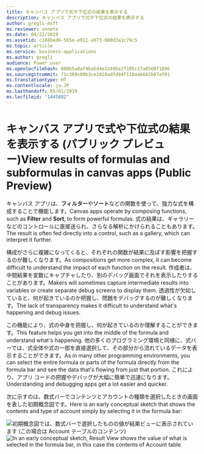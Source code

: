 ```yaml
---
title: キャンバス アプリで式や下位式の結果を表示する
description: キャンバス アプリで式や下位式の結果を表示する
author: gregli-msft
ms.reviewer: anneta
ms.date: 04/22/2019
ms.assetid: c188bed6-565e-e911-a973-000d3a1c79c5
ms.topic: article
ms.service: business-applications
ms.author: gregli
audience: Power user
ms.openlocfilehash: 080b5a0af4ba5d4e32495e2f105c17a0560f1896
ms.sourcegitcommit: 71c309c00b3ce1028adfd94f110aa6682b07af01
ms.translationtype: HT
ms.contentlocale: ja-JP
ms.lasthandoff: 05/01/2019
ms.locfileid: "1445882"
---
```

# <a name="view-results-of-formulas-and-subformulas-in-canvas-apps-public-preview"></a><span data-ttu-id="e07af-103">キャンバス アプリで式や下位式の結果を表示する (パブリック プレビュー)</span><span class="sxs-lookup"><span data-stu-id="e07af-103">View results of formulas and subformulas in canvas apps (Public Preview)</span></span>



<span data-ttu-id="e07af-104">キャンバス アプリは、**フィルター**や**ソート**などの関数を使って、強力な式を構成することで機能します。</span><span class="sxs-lookup"><span data-stu-id="e07af-104">Canvas apps operate by composing functions, such as **Filter** and **Sort**, to form powerful formulas.</span></span> <span data-ttu-id="e07af-105">式の結果は、ギャラリーなどのコントロールに直接送られ、さらなる解析にかけられることもあります。</span><span class="sxs-lookup"><span data-stu-id="e07af-105">The result is often fed directly into a control, such as a gallery, which can interpret it further.</span></span>

<span data-ttu-id="e07af-106">構成がさらに複雑になってくると、それぞれの関数が結果に及ぼす影響を把握するのが難しくなります。</span><span class="sxs-lookup"><span data-stu-id="e07af-106">As compositions get more complex, it can become difficult to understand the impact of each function on the result.</span></span> <span data-ttu-id="e07af-107">作成者は、中間結果を変数にキャプチャしたり、別のデバッグ画面でそれを表示したりすることがあります。</span><span class="sxs-lookup"><span data-stu-id="e07af-107">Makers will sometimes capture intermediate results into variables or create separate debug screens to display them.</span></span> <span data-ttu-id="e07af-108">透過性が欠如していると、何が起きているのか把握し、問題をデバッグするのが難しくなります。</span><span class="sxs-lookup"><span data-stu-id="e07af-108">The lack of transparency makes it difficult to understand what's happening and debug issues.</span></span>

<span data-ttu-id="e07af-109">この機能により、式の中身を把握し、何が起きているのか理解することができます。</span><span class="sxs-lookup"><span data-stu-id="e07af-109">This feature helps you get into the middle of the formula and understand what's happening.</span></span> <span data-ttu-id="e07af-110">他の多くのプログラミング環境と同様に、式バーでは、式全体や式の一部を直接選択して、その部分から流れているデータを表示することができます。</span><span class="sxs-lookup"><span data-stu-id="e07af-110">As in many other programming environments, you can select the entire formula or parts of the formula directly from the formula bar and see the data that's flowing from just that portion.</span></span> <span data-ttu-id="e07af-111">これにより、アプリ コードの把握やデバッグが大幅に簡単で迅速になります。</span><span class="sxs-lookup"><span data-stu-id="e07af-111">Understanding and debugging apps get a lot easier and quicker.</span></span>

<span data-ttu-id="e07af-112">次に示すのは、数式バーでコンテンツとアカウントの種類を選択したときの画面を表した初期概念図です。</span><span class="sxs-lookup"><span data-stu-id="e07af-112">Here is an early conceptual sketch that shows the contents and type of account simply by selecting it in the formula bar:</span></span>

<span data-ttu-id="e07af-113">![初期概念図では、数式バーで選択したものの値が結果ビューに表示されています (この場合は Account テーブルのコンテンツ)](media/ResultView.png "初期概念図では、数式バーで選択したものの値が結果ビューに表示されています (この場合は Account テーブルのコンテンツ)")</span><span class="sxs-lookup"><span data-stu-id="e07af-113">![In an early conceptual sketch, Result View shows the value of what is selected in the formula bar, in this case the contents of Account table](media/ResultView.png "In an early conceptual sketch, Result View shows the value of what is selected in the formula bar, in this case the contents of Account table")</span></span>
